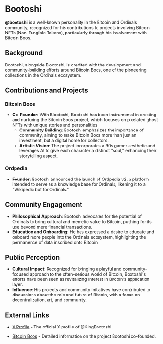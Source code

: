 # Bootoshi

**@bootoshi** is a well-known personality in the Bitcoin and Ordinals community, recognized for his contributions to projects involving Bitcoin NFTs (Non-Fungible Tokens), particularly through his involvement with Bitcoin Boos.

## Background

Bootoshi, alongside Blootoshi, is credited with the development and community-building efforts around Bitcoin Boos, one of the pioneering collections in the Ordinals ecosystem.

## Contributions and Projects

### Bitcoin Boos
- **Co-Founder**: With Blootoshi, Bootoshi has been instrumental in creating and nurturing the Bitcoin Boos project, which focuses on pixelated ghost NFTs with unique stories and personalities.
  - **Community Building**: Bootoshi emphasizes the importance of community, aiming to make Bitcoin Boos more than just an investment, but a digital home for collectors.
  - **Artistic Vision**: The project incorporates a 90s gamer aesthetic and leverages AI to give each character a distinct "soul," enhancing their storytelling aspect.

### Ordpedia
- **Founder**: Bootoshi announced the launch of Ordpedia v2, a platform intended to serve as a knowledge base for Ordinals, likening it to a "Wikipedia but for Ordinals."

## Community Engagement

- **Philosophical Approach**: Bootoshi advocates for the potential of Ordinals to bring cultural and memetic value to Bitcoin, pushing for its use beyond mere financial transactions.
- **Education and Onboarding**: He has expressed a desire to educate and onboard more people into the Ordinals ecosystem, highlighting the permanence of data inscribed onto Bitcoin.

## Public Perception

- **Cultural Impact**: Recognized for bringing a playful and community-focused approach to the often-serious world of Bitcoin, Bootoshi's efforts have been seen as revitalizing interest in Bitcoin's application layer.
- **Influence**: His projects and community initiatives have contributed to discussions about the role and future of Bitcoin, with a focus on decentralization, art, and community.

## External Links

- [X Profile](https://x.com/KingBootoshi) - The official X profile of @KingBootoshi.

- [Bitcoin Boos](https://bitcoinboos.com/) - Detailed information on the project Bootoshi co-founded.

